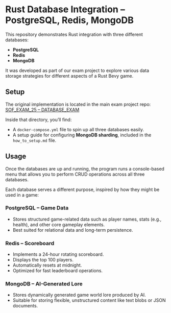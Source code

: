 # Rust Database Integration – PostgreSQL, Redis, MongoDB

This repository demonstrates Rust integration with three different databases:

- **PostgreSQL**
- **Redis**
- **MongoDB**

It was developed as part of our exam project to explore various data storage strategies for different aspects of a Rust Bevy game.

## Setup

The original implementation is located in the main exam project repo:  
[SOF_EXAM_25 – DATABASE_EXAM](https://github.com/TofuBytes-Studies-Group/SOF_EXAM_25/tree/main/DATABASE_EXAM)

Inside that directory, you’ll find:

- A `docker-compose.yml` file to spin up all three databases easily.
- A setup guide for configuring **MongoDB sharding**, included in the `how_to_setup.md` file.

## Usage

Once the databases are up and running, the program runs a console-based menu that allows you to perform CRUD operations across all three databases.

Each database serves a different purpose, inspired by how they might be used in a game:

### PostgreSQL – Game Data
- Stores structured game-related data such as player names, stats (e.g., health), and other core gameplay elements.
- Best suited for relational data and long-term persistence.

### Redis – Scoreboard
- Implements a 24-hour rotating scoreboard.
- Displays the top 100 players.
- Automatically resets at midnight.
- Optimized for fast leaderboard operations.

### MongoDB – AI-Generated Lore
- Stores dynamically generated game world lore produced by AI.
- Suitable for storing flexible, unstructured content like text blobs or JSON documents.



